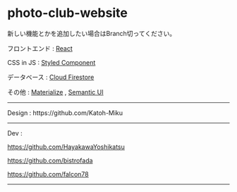 # photo-club-website

新しい機能とかを追加したい場合はBranch切ってください。
  
フロントエンド : [React](https://reactjs.org/)

CSS in JS : [Styled Component](https://www.styled-components.com/)

データベース : [Cloud Firestore](https://firebase.google.com/products/)

その他 : [Materialize](https://materializecss.com/) , [Semantic UI](https://react.semantic-ui.com/)
<hr>
Design : https://github.com/Katoh-Miku
<hr>

Dev :

https://github.com/HayakawaYoshikatsu

https://github.com/bistrofada 

https://github.com/falcon78

<hr>
